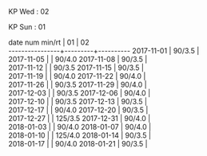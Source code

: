 KP Wed : 02

KP Sun : 01

date num min/rt |    01   |    02    
----------------+---------+----------
2017-11-01      |  90/3.5 |        
2017-11-05      |         |  90/4.0
2017-11-08      |  90/3.5 |        
2017-11-12      |         |  90/3.5
2017-11-15      |  90/3.5 |        
2017-11-19      |         |  90/4.0
2017-11-22      |  90/4.0 |        
2017-11-26      |         |  90/3.5
2017-11-29      |  90/4.0 |        
2017-12-03      |         |  90/3.5
2017-12-06      |  90/4.0 |        
2017-12-10      |         |  90/3.5
2017-12-13      |  90/3.5 |        
2017-12-17      |         |  90/4.0
2017-12-20      |  90/3.5 |        
2017-12-27      |         | 125/3.5
2017-12-31      |  90/4.0 |        
2018-01-03      |         |  90/4.0
2018-01-07      |  90/4.0 |        
2018-01-10      |         | 125/4.0
2018-01-14      |  90/3.5 |        
2018-01-17      |         |  90/4.0
2018-01-21      |  90/3.5 |        

